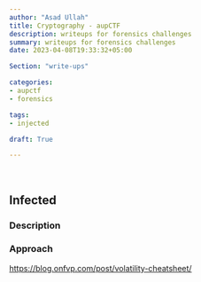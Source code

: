 ```yaml
---
author: "Asad Ullah"
title: Cryptography - aupCTF
description: writeups for forensics challenges
summary: writeups for forensics challenges
date: 2023-04-08T19:33:32+05:00

Section: "write-ups"

categories:
- aupctf
- forensics

tags:
- injected

draft: True

---
```



&nbsp;

## Infected

### Description

### Approach

https://blog.onfvp.com/post/volatility-cheatsheet/